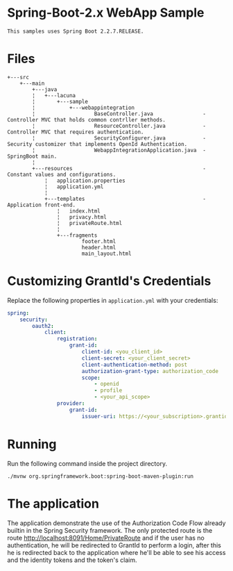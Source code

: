 # Spring-Boot-2.x WebApp Sample

    This samples uses Spring Boot 2.2.7.RELEASE.

# Files

    +---src
        +---main
            +---java
            ¦   +---lacuna
            ¦       +---sample
            ¦           +---webappintegration
            ¦                   BaseController.java                - Controller MVC that holds common contrller methods.
            ¦                   ResourceController.java            - Controller MVC that requires authentication.
            ¦                   SecurityConfigurer.java            - Security customizer that implements OpenId Authentication.
            ¦                   WebappIntegrationApplication.java  - SpringBoot main.
            ¦                   
            +---resources                                          - Constant values and configurations.
                ¦   application.properties
                ¦   application.yml
                ¦   
                +---templates                                      - Application front-end.
                    ¦   index.html
                    ¦   privacy.html
                    ¦   privateRoute.html
                    ¦   
                    +---fragments
                            footer.html
                            header.html
                            main_layout.html
                                          
# Customizing GrantId's Credentials

Replace the following properties in `application.yml` with your credentials:

```yml
spring:
    security:
        oauth2:
            client:
                registration: 
                    grant-id: 
                        client-id: <you_client_id>
                        client-secret: <your_client_secret>
                        client-authentication-method: post
                        authorization-grant-type: authorization_code
                        scope: 
                            - openid
                            - profile
                            - <your_api_scope>
                provider:
                    grant-id:
                        issuer-uri: https://<your_subscription>.grantid.com
```

# Running

Run the following command inside the project directory.

    ./mvnw org.springframework.boot:spring-boot-maven-plugin:run

# The application

The application demonstrate the use of the Authorization Code Flow already builtin in the Spring Security framework. The only protected route is the route [http://localhost:8091/Home/PrivateRoute](http://localhost:8091/Home/PrivateRoute) and if the user has no authentication, he will be redirected to GrantId to perform a login, after this he is redirected back to the application where he'll be able to see his access and the identity tokens and the token's claim.